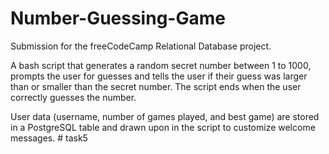 # Number-Guessing-Game
Submission for the freeCodeCamp Relational Database project.

A bash script that generates a random secret number between 1 to 1000, prompts the user for guesses and tells the user if their guess was larger than or smaller than the secret number. The script ends when the user correctly guesses the number. 

User data (username, number of games played, and best game) are stored in a PostgreSQL table and drawn upon in the script to customize welcome messages. 
#   t a s k 5  
 